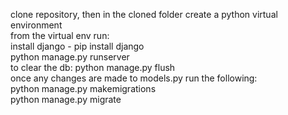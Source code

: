 clone repository, then in the cloned folder create a python virtual environment<br>
from the virtual env run:<br>
install django - pip install django<br>
python manage.py runserver<br>
to clear the db: python manage.py flush<br>
once any changes are made to models.py run the following:<br>
python manage.py makemigrations<br>
python manage.py migrate<br>
